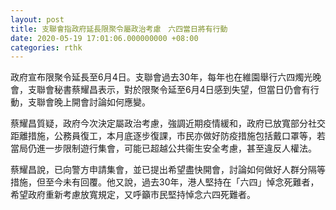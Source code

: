 ```yaml
---
layout: post
title: 支聯會指政府延長限聚令屬政治考慮　六四當日將有行動
date: 2020-05-19 17:01:06.000000000 +08:00
categories: rthk
---
```


政府宣布限聚令延長至6月4日。支聯會過去30年，每年也在維園舉行六四燭光晚會，支聯會秘書蔡耀昌表示，對於限聚令延至6月4日感到失望，但當日仍會有行動，支聯會晚上開會討論如何應變。

蔡耀昌質疑，政府今次決定屬政治考慮，強調近期疫情緩和，政府已放寬部分社交距離措施，公務員復工，本月底逐步復課，市民亦做好防疫措施包括戴口罩等，若當局仍進一步限制遊行集會，可能已超越公共衞生安全考慮，甚至違反人權法。

蔡耀昌說，已向警方申請集會，並已提出希望盡快開會，討論如何做好人群分隔等措施，但至今未有回覆。他又說，過去30年，港人堅持在「六四」悼念死難者，希望政府重新考慮放寬規定，又呼籲市民堅持悼念六四死難者。
